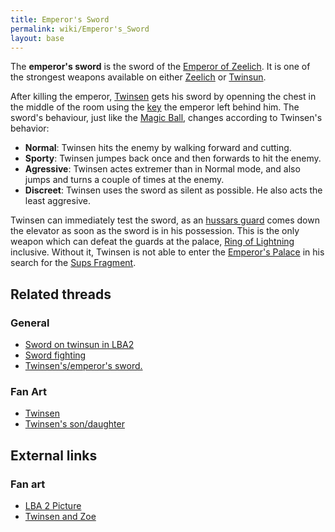 ```yaml
---
title: Emperor's Sword
permalink: wiki/Emperor's_Sword
layout: base
---
```


The **emperor's sword** is the sword of the [Emperor of
Zeelich](Emperor_of_Zeelich "wikilink"). It is one of the strongest
weapons available on either [Zeelich](Zeelich "wikilink") or
[Twinsun](Twinsun "wikilink").

After killing the emperor, [Twinsen](Twinsen "wikilink") gets his sword
by openning the chest in the middle of the room using the
[key](key "wikilink") the emperor left behind him. The sword's
behaviour, just like the [Magic Ball](Magic_Ball "wikilink"), changes
according to Twinsen's behavior:

- **Normal**: Twinsen hits the enemy by walking forward and cutting.
- **Sporty**: Twinsen jumpes back once and then forwards to hit the
  enemy.
- **Agressive**: Twinsen actes extremer than in Normal mode, and also
  jumps and turns a couple of times at the enemy.
- **Discreet**: Twinsen uses the sword as silent as possible. He also
  acts the least aggresive.

Twinsen can immediately test the sword, as an [hussars
guard](hussars_guard "wikilink") comes down the elevator as soon as the
sword is in his possession. This is the only weapon which can defeat the
guards at the palace, [Ring of Lightning](Ring_of_Lightning "wikilink")
inclusive. Without it, Twinsen is not able to enter the [Emperor's
Palace](Emperor's_Palace "wikilink") in his search for the [Sups
Fragment](Sups_Fragment "wikilink").

## Related threads

### General

- [Sword on twinsun in
  LBA2](https://forum.magicball.net/showthread.php?t=9366)
- [Sword fighting](https://forum.magicball.net/showthread.php?t=8398)
- [Twinsen's/emperor's
  sword.](https://forum.magicball.net/showthread.php?t=5693)

### Fan Art

- [Twinsen](https://forum.magicball.net/showthread.php?t=11287)
- [Twinsen's
  son/daughter](http://forum.magicball.net/showthread.php?p=37768#post37768)

## External links

### Fan art

- [LBA 2 Picture](http://www.deviantart.com/view/12986693/)
- [Twinsen and Zoe](http://www.deviantart.com/view/1047280/)
